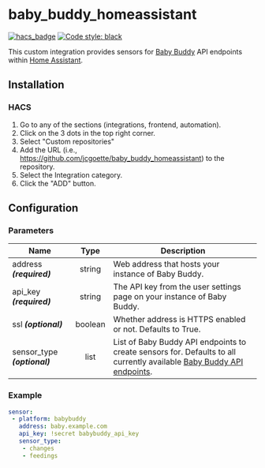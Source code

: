 # baby_buddy_homeassistant

[![hacs_badge](https://img.shields.io/badge/HACS-Custom-orange.svg)](https://github.com/custom-components/hacs)
[![Code style: black](https://img.shields.io/badge/code%20style-black-000000.svg)](https://github.com/psf/black)

This custom integration provides sensors for [Baby Buddy](https://github.com/babybuddy/babybuddy) API endpoints within [Home Assistant](https://github.com/home-assistant/core).

## Installation

### HACS

1. Go to any of the sections (integrations, frontend, automation).
1. Click on the 3 dots in the top right corner.
1. Select "Custom repositories"
1. Add the URL (i.e., https://github.com/jcgoette/baby_buddy_homeassistant) to the repository.
1. Select the Integration category.
1. Click the "ADD" button.

## Configuration

### Parameters
| Name | Type | Description |
|------|:----:|-------------|
| address ***(required)*** | string |   Web address that hosts your instance of Baby Buddy.
| api_key ***(required)*** | string |  The API key from the user settings page on your instance of Baby Buddy.
| ssl ***(optional)*** | boolean |  Whether address is HTTPS enabled or not. Defaults to True.
| sensor_type ***(optional)*** | list |  List of Baby Buddy API endpoints to create sensors for. Defaults to all currently available [Baby Buddy API endpoints](https://github.com/babybuddy/babybuddy#api).

### Example
```yaml
sensor:
 - platform: babybuddy
   address: baby.example.com
   api_key: !secret babybuddy_api_key
   sensor_type:
    - changes
    - feedings
```
